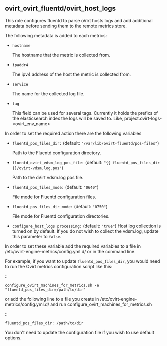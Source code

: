 ## ovirt_ovirt_fluentd/ovirt_host_logs

This role configures fluentd to parse oVirt hosts logs
and add additional metadata before sending them to the remote metrics store.

The following metadata is added to each metrics:

- `hostname`

  The hostname that the metric is collected from.

- `ipaddr4`

  The ipv4 address of the host the metric is collected from.

- `service`

  The name for the collected log file.

- `tag`

  This field can be used for several tags.
  Currently it holds the prefixs of the elasticsearch index the logs will be saved to. Like, project.ovirt-logs-<ovirt_env_name>


In order to set the required action there are the following variables


- `fluentd_pos_files_dir:`  (default: `"/var/lib/ovirt-fluentd/pos-files"`)

  Path to the Fluentd configuration directory.

- `fluentd_ovirt_vdsm_log_pos_file:` (default: `"{{ fluentd_pos_files_dir }}/ovirt-vdsm.log.pos"`)

  Path to the oVirt vdsm.log pos file.

- `fluentd_pos_files_mode:` (default: `"0640"`)

  File mode for Fluentd configuration files.

- `fluentd_pos_files_dir_mode:` (default: `"0750"`)

  File mode for Fluentd configuration directories.

- `configure_host_logs processing:` (default: `"true"`)
  Host log collection is turned on by default.
  If you do not wish to collect the vdsm.log, update this parameter to `false`.


In order to set these variable add the required variables to a file in
/etc/ovirt-engine-metrics/config.yml.d/ or in the command line.

For example, if you want to update `fluentd_pos_files_dir`,
you would need to run the Ovirt metrics configuration script like this:

::


    configure_ovirt_machines_for_metrics.sh -e "fluentd_pos_files_dir=/path/to/dir"


or add the following line to a file you create in /etc/ovirt-engine-metrics/config.yml.d/
and run configure_ovirt_machines_for_metrics.sh

::

    fluentd_pos_files_dir: /path/to/dir

You don't need to update the configuration file if you wish to use default options.
